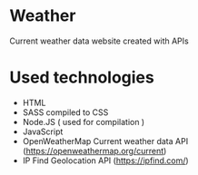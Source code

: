 # Weather
Current weather data website created with APIs
# Used technologies
- HTML
- SASS compiled to CSS
- Node.JS ( used for compilation )
- JavaScript
- OpenWeatherMap Current weather data API (https://openweathermap.org/current)
- IP Find Geolocation API (https://ipfind.com/)
